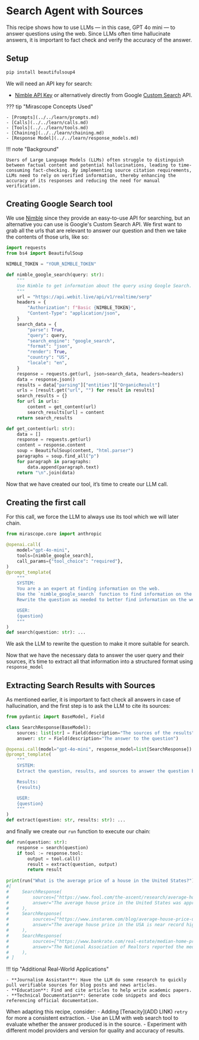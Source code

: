 # Search Agent with Sources

This recipe shows how to use LLMs — in this case, GPT 4o mini — to answer questions using the web. Since LLMs often time hallucinate answers, it is important to fact check and verify the accuracy of the answer.

## Setup

```bash
pip install beautifulsoup4
```

We will need an API key for search:

- [Nimble API Key](https://nimbleway.com/) or alternatively directly from Google [Custom Search](https://developers.google.com/custom-search/v1/introduction/) API.

??? tip "Mirascope Concepts Used"

    - [Prompts](../../learn/prompts.md)
    - [Calls](../../learn/calls.md)
    - [Tools](../../learn/tools.md)
    - [Chaining](../../learn/chaining.md)
    - [Response Model](../../learn/response_models.md)

!!! note "Background"

    Users of Large Language Models (LLMs) often struggle to distinguish between factual content and potential hallucinations, leading to time-consuming fact-checking. By implementing source citation requirements, LLMs need to rely on verified information, thereby enhancing the accuracy of its responses and reducing the need for manual verification.

## Creating Google Search tool

We use [Nimble](https://nimbleway.com/) since they provide an easy-to-use API for searching, but an alternative you can use is Google's Custom Search API. We first want to grab all the urls that are relevant to answer our question and then we take the contents of those urls, like so:

```python
import requests
from bs4 import BeautifulSoup

NIMBLE_TOKEN = "YOUR_NIMBLE_TOKEN"

def nimble_google_search(query: str):
    """
    Use Nimble to get information about the query using Google Search.
    """
    url = "https://api.webit.live/api/v1/realtime/serp"
    headers = {
        "Authorization": f"Basic {NIMBLE_TOKEN}",
        "Content-Type": "application/json",
    }
    search_data = {
        "parse": True,
        "query": query,
        "search_engine": "google_search",
        "format": "json",
        "render": True,
        "country": "US",
        "locale": "en",
    }
    response = requests.get(url, json=search_data, headers=headers)
    data = response.json()
    results = data["parsing"]["entities"]["OrganicResult"]
    urls = [result.get("url", "") for result in results]
    search_results = {}
    for url in urls:
        content = get_content(url)
        search_results[url] = content
    return search_results

def get_content(url: str):
    data = []
    response = requests.get(url)
    content = response.content
    soup = BeautifulSoup(content, "html.parser")
    paragraphs = soup.find_all("p")
    for paragraph in paragraphs:
        data.append(paragraph.text)
    return "\n".join(data)
```

Now that we have created our tool, it’s time to create our LLM call.

## Creating the first call

For this call, we force the LLM to always use its tool which we will later chain.

```python
from mirascope.core import anthropic

@openai.call(
    model="gpt-4o-mini",
    tools=[nimble_google_search],
    call_params={"tool_choice": "required"},
)
@prompt_template(
    """
    SYSTEM:
    You are a an expert at finding information on the web.
    Use the `nimble_google_search` function to find information on the web.
    Rewrite the question as needed to better find information on the web.

    USER:
    {question}
    """
)
def search(question: str): ...
```

We ask the LLM to rewrite the question to make it more suitable for search.

Now that we have the necessary data to answer the user query and their sources, it’s time to extract all that information into a structured format using `response_model`

## Extracting Search Results with Sources

As mentioned earlier, it is important to fact check all answers in case of hallucination, and the first step is to ask the LLM to cite its sources:

```python
from pydantic import BaseModel, Field

class SearchResponse(BaseModel):
    sources: list[str] = Field(description="The sources of the results")
    answer: str = Field(description="The answer to the question")

@openai.call(model="gpt-4o-mini", response_model=list[SearchResponse])
@prompt_template(
    """
    SYSTEM:
    Extract the question, results, and sources to answer the question based on the results.

    Results:
    {results}

    USER:
    {question}
    """
)
def extract(question: str, results: str): ...
```

and finally we create our `run` function to execute our chain:

```python
def run(question: str):
    response = search(question)
    if tool := response.tool:
        output = tool.call()
        result = extract(question, output)
        return result
        
print(run("What is the average price of a house in the United States?"))
#[
#     SearchResponse(
#         sources=["https://www.fool.com/the-ascent/research/average-house-price-state/"],
#         answer="The average house price in the United States was approximately $495,100 in the second quarter of 2023.",
#     ),
#     SearchResponse(
#         sources=["https://www.instarem.com/blog/average-house-price-usa/"],
#         answer="The average house price in the USA is near record highs and was reported to be around $406,700 as of July 2023.",
#     ),
#     SearchResponse(
#         sources=["https://www.bankrate.com/real-estate/median-home-price/"],
#         answer="The National Association of Realtors reported the median price for an existing home was $387,600 as of November 2023.",
#     ),
# ]
```

!!! tip "Additional Real-World Applications"

    - **Journalism Assistant**: Have the LLM do some research to quickly pull verifiable sources for blog posts and news articles.
    - **Education**: Find and cite articles to help write academic papers.
    - **Technical Documentation**: Generate code snippets and docs referencing official documentation.

When adapting this recipe, consider:
    - Adding [Tenacity](ADD LINK) `retry` for more a consistent extraction.
    - Use an LLM with web search tool to evaluate whether the answer produced is in the source.
    - Experiment with different model providers and version for quality and accuracy of results.
